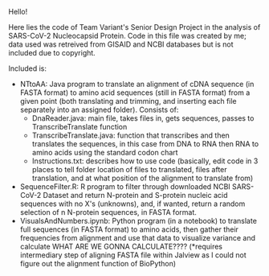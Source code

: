 Hello!

Here lies the code of Team Variant's Senior Design Project in the analysis of SARS-CoV-2 Nucleocapsid Protein. Code in this file was created by me; data used was retreived from GISAID and NCBI databases but is not included due to copyright. 

Included is:
- NTtoAA: Java program to translate an alignment of cDNA sequence (in FASTA format) to amino acid sequences (still in FASTA format) from a given point (both translating and trimming, and inserting each file separately into an assigned folder). Consists of:
  - DnaReader.java: main file, takes files in, gets sequences, passes to TranscribeTranslate function
  - TranscribeTranslate.java: function that transcribes and then translates the sequences, in this case from DNA to RNA then RNA to amino acids using the standard codon chart
  - Instructions.txt: describes how to use code (basically, edit code in 3 places to tell folder location of files to translated, files after translation, and at what position of the alignment to translate from)
- SequenceFilter.R: R program to filter through downloaded NCBI SARS-CoV-2 Dataset and return N-protein and S-protein nucleic acid sequences with no X's (unknowns), and, if wanted, return a random selection of n N-protein sequences, in FASTA format.
- VisualsAndNumbers.ipynb: Python program (in a notebook) to translate full sequences (in FASTA format) to amino acids, then gather their frequencies from alignment and use that data to visualize variance and calculate WHAT ARE WE GONNA CALCULATE???? (*requires intermediary step of aligning FASTA file within Jalview as I could not figure out the alignment function of BioPython)
